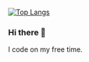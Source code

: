 <!--![Anurag's GitHub stats](https://github-readme-stats.vercel.app/api?username=JuniorNovoa1&count_private=true&show_icons=true&theme=radical)-->
[![Top Langs](https://github-readme-stats.vercel.app/api/top-langs/?username=JuniorNovoa1)](https://github.com/anuraghazra/github-readme-stats)

### Hi there 👋
I code on my free time.

<!--
**JuniorNovoa1/JuniorNovoa1** is a ✨ _special_ ✨ repository because its `README.md` (this file) appears on your GitHub profile.
-->
